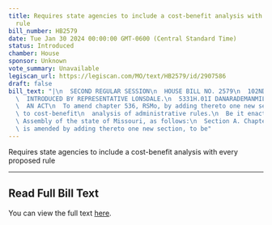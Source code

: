 ```yaml
---
title: Requires state agencies to include a cost-benefit analysis with every proposed
  rule
bill_number: HB2579
date: Tue Jan 30 2024 00:00:00 GMT-0600 (Central Standard Time)
status: Introduced
chamber: House
sponsor: Unknown
vote_summary: Unavailable
legiscan_url: https://legiscan.com/MO/text/HB2579/id/2907586
draft: false
bill_text: "|\n  SECOND REGULAR SESSION\n  HOUSE BILL NO. 2579\n  102ND GENERAL ASSEMBLY\n\
  \  INTRODUCED BY REPRESENTATIVE LONSDALE.\n  5331H.01I DANARADEMANMILLER,ChiefClerk\n\
  \  AN ACT\n  To amend chapter 536, RSMo, by adding thereto one new section relating\
  \ to cost-benefit\n  analysis of administrative rules.\n  Be it enacted by the General\
  \ Assembly of the state of Missouri, as follows:\n  Section A. Chapter 536, RSMo,\
  \ is amended by adding thereto one new section, to be"
---
```

Requires state agencies to include a cost-benefit analysis with every proposed rule

---

## Read Full Bill Text

You can view the full text [here](https://legiscan.com/MO/text/HB2579/id/2907586).
